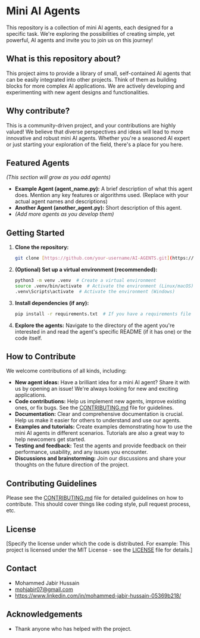 # Mini AI Agents

This repository is a collection of mini AI agents, each designed for a specific task. We're exploring the possibilities of creating simple, yet powerful, AI agents and invite you to join us on this journey!

## What is this repository about?

This project aims to provide a library of small, self-contained AI agents that can be easily integrated into other projects. Think of them as building blocks for more complex AI applications. We are actively developing and experimenting with new agent designs and functionalities.

## Why contribute?

This is a community-driven project, and your contributions are highly valued! We believe that diverse perspectives and ideas will lead to more innovative and robust mini AI agents. Whether you're a seasoned AI expert or just starting your exploration of the field, there's a place for you here.

## Featured Agents

*(This section will grow as you add agents)*

*   **Example Agent (agent_name.py):**  A brief description of what this agent does.  Mention any key features or algorithms used.  (Replace with your actual agent names and descriptions)
*   **Another Agent (another_agent.py):**  Short description of this agent.
*   *(Add more agents as you develop them)*

## Getting Started

1.  **Clone the repository:**
    ```bash
    git clone [https://github.com/your-username/AI-AGENTS.git](https://www.google.com/search?q=https://github.com/your-username/AI-AGENTS.git)  # Replace with your repo URL
    ```

2.  **(Optional) Set up a virtual environment (recommended):**
    ```bash
    python3 -m venv .venv  # Create a virtual environment
    source .venv/bin/activate  # Activate the environment (Linux/macOS)
    .venv\Scripts\activate  # Activate the environment (Windows)
    ```

3.  **Install dependencies (if any):**
    ```bash
    pip install -r requirements.txt  # If you have a requirements file
    ```

4.  **Explore the agents:**  Navigate to the directory of the agent you're interested in and read the agent's specific README (if it has one) or the code itself.

## How to Contribute

We welcome contributions of all kinds, including:

*   **New agent ideas:** Have a brilliant idea for a mini AI agent? Share it with us by opening an issue! We're always looking for new and exciting applications.
*   **Code contributions:** Help us implement new agents, improve existing ones, or fix bugs.  See the [CONTRIBUTING.md](CONTRIBUTING.md) file for guidelines.
*   **Documentation:** Clear and comprehensive documentation is crucial. Help us make it easier for others to understand and use our agents.
*   **Examples and tutorials:** Create examples demonstrating how to use the mini AI agents in different scenarios. Tutorials are also a great way to help newcomers get started.
*   **Testing and feedback:** Test the agents and provide feedback on their performance, usability, and any issues you encounter.
*   **Discussions and brainstorming:** Join our discussions and share your thoughts on the future direction of the project.

## Contributing Guidelines

Please see the [CONTRIBUTING.md](CONTRIBUTING.md) file for detailed guidelines on how to contribute.  This should cover things like coding style, pull request process, etc.

## License

[Specify the license under which the code is distributed. For example: This project is licensed under the MIT License - see the [LICENSE](LICENSE) file for details.]

## Contact

*   Mohammed Jabir Hussain
*   mohjabir07@gmail.com
*   https://www.linkedin.com/in/mohammed-jabir-hussain-05369b218/

## Acknowledgements

*   Thank anyone who has helped with the project.
